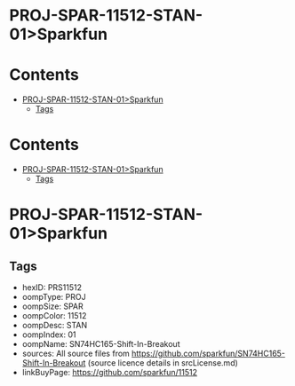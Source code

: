 
PROJ-SPAR-11512-STAN-01>Sparkfun
================================

Contents
========

* [PROJ-SPAR-11512-STAN-01>Sparkfun](#proj-spar-11512-stan-01sparkfun)
	* [Tags](#tags)

Contents
========

* [PROJ-SPAR-11512-STAN-01>Sparkfun](#proj-spar-11512-stan-01sparkfun)
	* [Tags](#tags)

# PROJ-SPAR-11512-STAN-01>Sparkfun

## Tags

- hexID: PRS11512
- oompType: PROJ
- oompSize: SPAR
- oompColor: 11512
- oompDesc: STAN
- oompIndex: 01
- oompName: SN74HC165-Shift-In-Breakout
- sources: All source files from https://github.com/sparkfun/SN74HC165-Shift-In-Breakout (source licence details in srcLicense.md)
- linkBuyPage: https://github.com/sparkfun/11512
